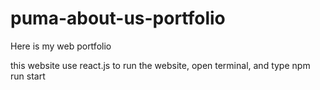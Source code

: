 # puma-about-us-portfolio
Here is my web portfolio

this website use react.js
to run the website, open terminal, and type npm run start
